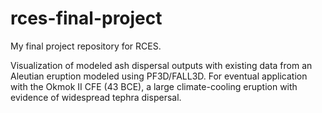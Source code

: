 # rces-final-project
My final project repository for RCES.

Visualization of modeled ash dispersal outputs with existing data from an Aleutian eruption modeled using PF3D/FALL3D. For eventual application with the Okmok II CFE (43 BCE), a large climate-cooling eruption with evidence of widespread tephra dispersal.